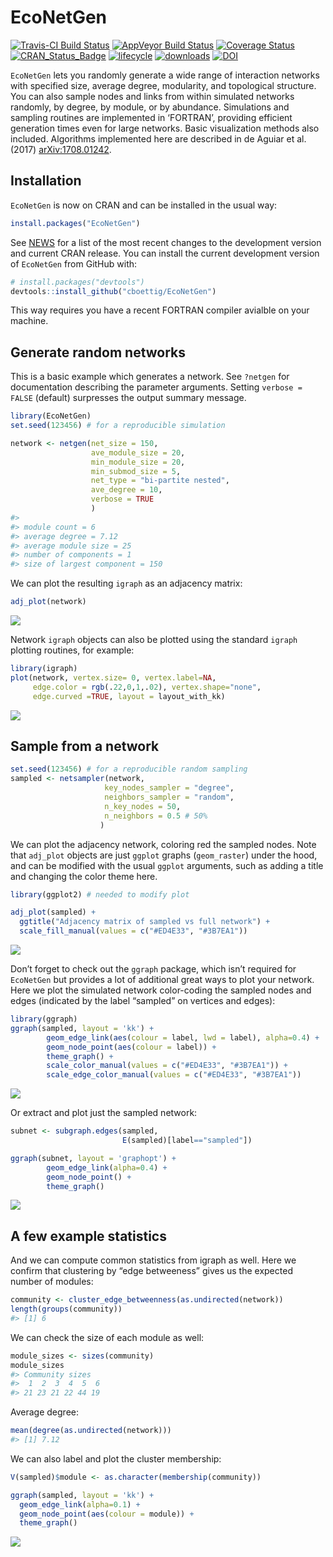 EcoNetGen
================

[![Travis-CI Build
Status](https://travis-ci.org/cboettig/EcoNetGen.svg?branch=master)](https://travis-ci.org/cboettig/EcoNetGen)
[![AppVeyor Build
Status](https://ci.appveyor.com/api/projects/status/github/cboettig/EcoNetGen?branch=master&svg=true)](https://ci.appveyor.com/project/cboettig/EcoNetGen)
[![Coverage
Status](https://img.shields.io/codecov/c/github/cboettig/EcoNetGen/master.svg)](https://codecov.io/github/cboettig/EcoNetGen?branch=master)
[![CRAN\_Status\_Badge](http://www.r-pkg.org/badges/version/EcoNetGen)](https://cran.r-project.org/package=EcoNetGen)
[![lifecycle](https://img.shields.io/badge/lifecycle-maturing-blue.svg)](https://www.tidyverse.org/lifecycle/#maturing)
[![downloads](https://cranlogs.r-pkg.org/badges/grand-total/netgen)](https://github.com/metacran/cranlogs.app)
[![DOI](https://zenodo.org/badge/116610054.svg)](https://zenodo.org/badge/latestdoi/116610054)

<!-- README.md is generated from README.Rmd. Please edit that file -->

`EcoNetGen` lets you randomly generate a wide range of interaction
networks with specified size, average degree, modularity, and
topological structure. You can also sample nodes and links from within
simulated networks randomly, by degree, by module, or by abundance.
Simulations and sampling routines are implemented in ‘FORTRAN’,
providing efficient generation times even for large networks. Basic
visualization methods also included. Algorithms implemented here are
described in de Aguiar et al. (2017)
[arXiv:1708.01242](https://arxiv.org/abs/1708.01242).

## Installation

`EcoNetGen` is now on CRAN and can be installed in the usual way:

``` r
install.packages("EcoNetGen")
```

See [NEWS](NEWS.md) for a list of the most recent changes to the
development version and current CRAN release. You can install the
current development version of `EcoNetGen` from GitHub with:

``` r
# install.packages("devtools")
devtools::install_github("cboettig/EcoNetGen")
```

This way requires you have a recent FORTRAN compiler avialble on your
machine.

## Generate random networks

This is a basic example which generates a network. See `?netgen` for
documentation describing the parameter arguments. Setting `verbose =
FALSE` (default) surpresses the output summary message.

``` r
library(EcoNetGen)
set.seed(123456) # for a reproducible simulation

network <- netgen(net_size = 150,
                  ave_module_size = 20, 
                  min_module_size = 20,
                  min_submod_size = 5,
                  net_type = "bi-partite nested",
                  ave_degree = 10,
                  verbose = TRUE
                  ) 
#> 
#> module count = 6 
#> average degree = 7.12 
#> average module size = 25 
#> number of components = 1 
#> size of largest component = 150
```

We can plot the resulting `igraph` as an adjacency matrix:

``` r
adj_plot(network)
```

![](man/figures/README-adj_plot-1.png)<!-- -->

Network `igraph` objects can also be plotted using the standard `igraph`
plotting routines, for example:

``` r
library(igraph)
plot(network, vertex.size= 0, vertex.label=NA, 
     edge.color = rgb(.22,0,1,.02), vertex.shape="none", 
     edge.curved =TRUE, layout = layout_with_kk)
```

![](man/figures/README-igraph_plot-1.png)<!-- -->

## Sample from a network

``` r
set.seed(123456) # for a reproducible random sampling
sampled <- netsampler(network, 
                     key_nodes_sampler = "degree", 
                     neighbors_sampler = "random",
                     n_key_nodes = 50,
                     n_neighbors = 0.5 # 50%
                    )
```

We can plot the adjacency network, coloring red the sampled nodes. Note
that `adj_plot` objects are just `ggplot` graphs (`geom_raster`) under
the hood, and can be modified with the usual `ggplot` arguments, such as
adding a title and changing the color theme here.

``` r
library(ggplot2) # needed to modify plot

adj_plot(sampled) + 
  ggtitle("Adjacency matrix of sampled vs full network") + 
  scale_fill_manual(values = c("#ED4E33", "#3B7EA1"))
```

![](man/figures/README-sampled_adj-1.png)<!-- -->

Don’t forget to check out the `ggraph` package, which isn’t required for
`EcoNetGen` but provides a lot of additional great ways to plot your
network. Here we plot the simulated network color-coding the sampled
nodes and edges (indicated by the label “sampled” on vertices and
edges):

``` r
library(ggraph)
ggraph(sampled, layout = 'kk') +
        geom_edge_link(aes(colour = label, lwd = label), alpha=0.4) +
        geom_node_point(aes(colour = label)) +
        theme_graph() + 
        scale_color_manual(values = c("#ED4E33", "#3B7EA1")) + 
        scale_edge_color_manual(values = c("#ED4E33", "#3B7EA1"))
```

![](man/figures/README-sampled_hairball-1.png)<!-- -->

Or extract and plot just the sampled network:

``` r
subnet <- subgraph.edges(sampled, 
                         E(sampled)[label=="sampled"])

ggraph(subnet, layout = 'graphopt') +
        geom_edge_link(alpha=0.4) +
        geom_node_point() +
        theme_graph() 
```

![](man/figures/README-subgraph-1.png)<!-- -->

## A few example statistics

And we can compute common statistics from igraph as well. Here we
confirm that clustering by “edge betweeness” gives us the expected
number of modules:

``` r
community <- cluster_edge_betweenness(as.undirected(network))
length(groups(community))
#> [1] 6
```

We can check the size of each module as well:

``` r
module_sizes <- sizes(community)
module_sizes
#> Community sizes
#>  1  2  3  4  5  6 
#> 21 23 21 22 44 19
```

Average degree:

``` r
mean(degree(as.undirected(network)))
#> [1] 7.12
```

We can also label and plot the cluster membership:

``` r
V(sampled)$module <- as.character(membership(community))
```

``` r
ggraph(sampled, layout = 'kk') +
  geom_edge_link(alpha=0.1) +
  geom_node_point(aes(colour = module)) + 
  theme_graph()
```

![](man/figures/README-members-1.png)<!-- -->
